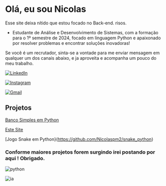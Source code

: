 # Olá, eu sou Nicolas

Esse site deixa nítido que estou focado no Back-end. risos.


- Estudante de Análise e Desenvolvimento de Sistemas, com a formação para o 1º semestre de 2024, focado em linguagem Python e apaixonado por resolver problemas e encontrar soluções inovadoras!

Se você é um recrutador, sinta-se a vontade para me enviar mensagem em qualquer um dos canais abaixo, e ja aproveita e acompanha um pouco do meu trabalho.

 [![LinkedIn](https://img.shields.io/badge/LinkedIn-000?style=for-the-badge&logo=linkedin&logoColor=0E76A8)](https://www.linkedin.com/in/nicolas-moreira-b533941a9/)

 [![Instagram](https://img.shields.io/badge/Instagram-000?style=for-the-badge&logo=instagram)](https://www.instagram.com/nicolas.moreira/)

 [![Gmail](https://img.shields.io/badge/Gmail-D14836?style=for-the-badge&logo=gmail&logoColor=white)](mailto:nicolasmoreira742@gmail.com)

## Projetos 

[Banco Simples em Python](https://github.com/Nicolaspm2/banco_python)

[Este Site](https://github.com/Nicolaspm2/Nicolas_Moreira)

[Jogo Snake em Python}(https://github.com/Nicolaspm2/snake_python)


### Conforme maiores projetos forem surgindo irei postando por aqui ! Obrigado.


 ![python](https://img.shields.io/badge/Python-000?style=for-the-badge&logo=Python)

 ![ia](https://img.shields.io/badge/Inteligencia-Artificial-000?style=for-the-badge&logo=)
